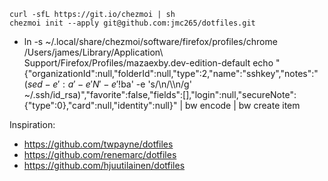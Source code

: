 ```
curl -sfL https://git.io/chezmoi | sh
chezmoi init --apply git@github.com:jmc265/dotfiles.git
```


* ln -s ~/.local/share/chezmoi/software/firefox/profiles/chrome /Users/james/Library/Application\ Support/Firefox/Profiles/mazaexby.dev-edition-default
echo "{\"organizationId\":null,\"folderId\":null,\"type\":2,\"name\":\"sshkey\",\"notes\":\"$(sed -e ':a' -e 'N' -e '$!ba' -e 's/\n/\\\\n/g' ~/.ssh/id_rsa)\",\"favorite\":false,\"fields\":[],\"login\":null,\"secureNote\":{\"type\":0},\"card\":null,\"identity\":null}" | bw encode | bw create item

Inspiration:
 * https://github.com/twpayne/dotfiles
 * https://github.com/renemarc/dotfiles
 * https://github.com/hjuutilainen/dotfiles

